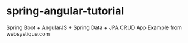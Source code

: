 # spring-angular-tutorial
Spring Boot + AngularJS + Spring Data + JPA CRUD App Example from websystique.com
